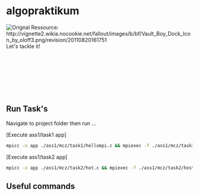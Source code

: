 # algopraktikum
<div>
<IMG title="Stay cool! :)" alt="Orignal Ressource: http://vignette2.wikia.nocookie.net/fallout/images/b/bf/Vault_Boy_Dock_Icon_by_oloff3.png/revision/20110820161751" style="float: right;margin-left: 10px;" align="right" alt="Banner" border="0" src="https://github.com/FutureApp/stream-processing/raw/master/zzpics/FallOutBoy.png">
<p>
Let's tackle it!
  <br>
  <br>
  <br>
  <br>
  <br>
  <br>
  <br>
  <br>
</p>
</div>


## Run Task's
Navigate to project folder then run ...

[Execute ass1/task1 app]
```bash
mpicc -o app ./ass1/mcz/task1/hellompi.c && mpiexec -f ./ass1/mcz/task1/hosts  -n 5 ./ass1/mcz/task1/app
```

[Execute ass1/task2 app]
```bash
mpicc -o app ./ass1/mcz/task2/hot.c && mpiexec -f ./ass1/mcz/task2/hosts  -n 5 ./ass1/mcz/task2/app
```

## Useful commands
